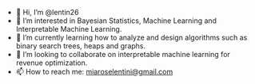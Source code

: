- 👋 Hi, I’m @lentin26
- 👀 I’m interested in Bayesian Statistics, Machine Learning and Interpretable Machine Learning.
- 🌱 I’m currently learning how to analyze and design algorithms such as binary search trees, heaps and graphs.
- 💞️ I’m looking to collaborate on interpretable machine learning for revenue optimization.
- 📫 How to reach me: miaroselentini@gmail.com

<!---
lentin26/lentin26 is a ✨ special ✨ repository because its `README.md` (this file) appears on your GitHub profile.
You can click the Preview link to take a look at your changes.
--->
